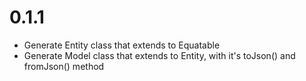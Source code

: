 # 0.1.1

- Generate Entity class that extends to Equatable
- Generate Model class that extends to Entity, with it's toJson() and fromJson() method
